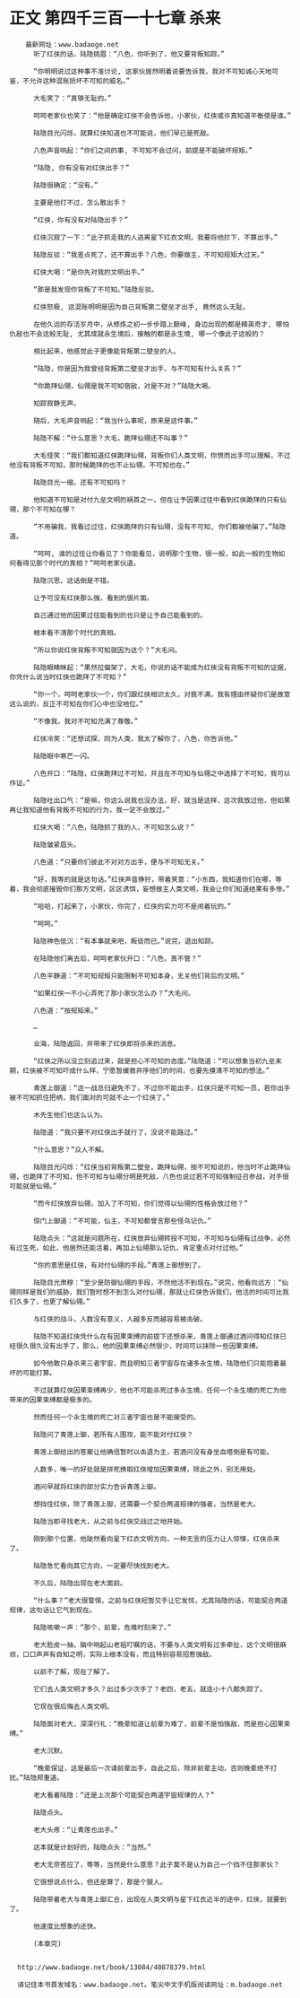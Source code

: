 # 正文 第四千三百一十七章 杀来
        最新网址：www.badaoge.net
          听了红侠的话，陆隐挑眉：“八色，你听到了，他又要背叛知踪。”
      
          “你明明说过这种事不准讨论, 这家伙居然明着说要告诉我，我对不可知诚心天地可鉴，不允许这种混账损坏不可知的威名。”
      
          大毛笑了：“真够无耻的。”
      
          呵呵老家伙也笑了：“他是确定红侠不会告诉他，小家伙，红侠或许真知道平衡使是谁。”
      
          陆隐目光闪烁，就算红侠知道也不可能说，他们早已是死敌。
      
          八色声音响起：“你们之间的事, 不可知不会过问，前提是不能破坏规矩。”
      
          “陆隐, 你有没有对红侠出手？”
      
          陆隐很确定：“没有。”
      
          主要是他打不过，怎么敢出手？
      
          “红侠，你有没有对陆隐出手？”
      
          红侠沉寂了一下：“此子抓走我的人逃离星下红衣文明，我要将他拦下，不算出手。”
      
          陆隐反驳：“我差点死了，还不算出手？八色，你要做主，不可知规矩大过天。”
      
          红侠大喝：“是你先对我的文明出手。”
      
          “那是我发现你背叛了不可知。”陆隐反驳。
      
          红侠怒极, 这混账明明是因为自己背叛第二壁垒才出手, 竟然这么无耻。
      
          在他久远的存活岁月中，从修炼之初一步步踏上巅峰, 身边出现的都是精英奇才, 哪怕仇敌也不会这般无耻, 尤其成就永生境后，接触的都是永生境, 哪一个像此子这般的？
      
          相比起来，他感觉此子更像能背叛第二壁垒的人。
      
          “陆隐，你是因为我曾经背叛第二壁垒才出手，与不可知有什么关系？”
      
          “你跪拜仙翎，仙翎是我不可知宿敌，对是不对？”陆隐大喝。
      
          知踪寂静无声。
      
          随后，大毛声音响起：“我当什么事呢，原来是这件事。”
      
          陆隐不解：“什么意思？大毛，跪拜仙翎还不叫事？”
      
          大毛怪笑：“我们都知道红侠跪拜仙翎，背叛你们人类文明，你愤而出手可以理解，不过他没有背叛不可知，那时候跪拜的也不止仙翎，不可知也在。”
      
          陆隐目光一缩，还有不可知吗？
      
          他知道不可知是对付九垒文明的祸首之一，但在让予因果过往中看到红侠跪拜的只有仙翎，那个不可知在哪？
      
          “不用骗我，我看过过往，红侠跪拜的只有仙翎，没有不可知, 你们都被他骗了。”陆隐道。
      
          “呵呵, 谁的过往让你看见了？你能看见，说明那个生物，很一般，如此一般的生物如何看得见那个时代的真相？”呵呵老家伙道。
      
          陆隐沉思，这话倒是不错。
      
          让予可没有红侠那么强，看到的很片面。
      
          自己通过他的因果过往能看到的也只是让予自己能看到的。
      
          根本看不清那个时代的真相。
      
          “所以你说红侠背叛不可知就因为这个？”大毛问。
      
          陆隐眼睛眯起：“果然拉偏架了，大毛，你说的话不能成为红侠没有背叛不可知的证据，你凭什么说当时红侠也跪拜了不可知？”
      
          “你一个，呵呵老家伙一个，你们跟红侠相识太久，对我不满，我有理由怀疑你们是故意这么说的，反正不可知在你们心中也没地位。”
      
          “不像我，我对不可知充满了尊敬。”
      
          红侠冷笑：“还想试探，同为人类，我太了解你了，八色，你告诉他。”
      
          陆隐眼中寒芒一闪。
      
          八色开口：“陆隐，红侠跪拜过不可知，并且在不可知与仙翎之中选择了不可知，我可以作证。”
      
          陆隐吐出口气：“是嘛，你这么说我也没办法，好，就当是这样，这次我放过他，但如果再让我知道他有背叛不可知的行为，我一定不会放过。”
      
          红侠大喝：“八色，陆隐抓了我的人，不可知怎么说？”
      
          陆隐皱紧眉头。
      
          八色道：“只要你们彼此不对对方出手，便与不可知无关。”
      
          “好，我等的就是这句话。”红侠声音狰狞，带着笑意：“小东西，我知道你们在哪，等着，我会彻底摧毁你们那方文明，区区诱饵，妄想做主人类文明，我会让你们知道结果有多惨。”
      
          “哈哈，打起来了，小家伙，你完了，红侠的实力可不是闹着玩的。”
      
          “呵呵。”
      
          陆隐神色低沉：“有本事就来吧，叛徒而已。”说完，退出知踪。
      
          在陆隐他们离去后，呵呵老家伙开口：“八色，真不管？”
      
          八色平静道：“不可知规矩只能限制不可知本身，无关他们背后的文明。”
      
          “如果红侠一不小心弄死了那小家伙怎么办？”大毛问。
      
          八色道：“按规矩来。”
      
          …
      
          业海，陆隐返回，并带来了红侠即将杀来的消息。
      
          “红侠之所以没立刻追过来，就是担心不可知的态度。”陆隐道：“可以想象当初九垒末期，红侠被不可知吓成什么样，宁愿暂缓救并序他们的时间，也要先摸清不可知的想法。”
      
          青莲上御道：“这一战总归避免不了，不过你不能出手，红侠只是不可知一员，若你出手被不可知抓住把柄，我们面对的可就不止一个红侠了。”
      
          木先生他们也这么认为。
      
          陆隐道：“我只要不对红侠出手就行了，没说不能路过。”
      
          “什么意思？”众人不解。
      
          陆隐目光闪烁：“红侠当初背叛第二壁垒，跪拜仙翎，按不可知说的，他当时不止跪拜仙翎，也跪拜了不可知，但不可知与仙翎分明是死敌，八色也说过若不可知强制征召参战，对手很可能就是仙翎。”
      
          “而今红侠放弃仙翎，加入了不可知，你们觉得以仙翎的性格会放过他？”
      
          惊门上御道：“不可能，仙主，不可知都曾言那些怪鸟记仇。”
      
          陆隐点头：“这就是问题所在，红侠放弃仙翎转投不可知，不可知与仙翎有过战争，必然有过生死，如此，他居然还能活着，再加上仙翎那么记仇，肯定重点对付过他。”
      
          “你的意思是红侠，有对付仙翎的手段。”青莲上御想到了。
      
          陆隐目光肃穆：“至少是防御仙翎的手段，不然他活不到现在。”说完，他看向远方：“仙翎同样是我们的威胁，我们暂时想不到怎么对付仙翎，那就让红侠告诉我们，他活的时间可比我们久多了，也更了解仙翎。”
      
          与红侠的战斗，人数没有意义，人越多反而越容易被击破。
      
          陆隐不知道红侠凭什么在有因果束缚的前提下还想杀来，青莲上御通过酒问得知红侠已经很久很久没有出手了，那么，他的因果束缚必然很少，时间可以抹除一些因果束缚。
      
          如今他敢只身杀来三者宇宙，而且明知三者宇宙存在诸多永生境，陆隐他们只能抱着最坏的可能打算。
      
          不过就算红侠因果束缚再少，他也不可能杀死过多永生境，任何一个永生境的死亡为他带来的因果束缚都是极多的。
      
          然而任何一个永生境的死亡对三者宇宙也是不能接受的。
      
          陆隐问了青莲上御，若所有人围攻，能不能对付红侠？
      
          青莲上御给出的答案让他确信暂时以击退为主，若酒问没有身坐血塔倒是有可能。
      
          人数多，唯一的好处就是拼死换取红侠增加因果束缚，除此之外，别无用处。
      
          酒问早就将红侠的部分实力告诉青莲上御。
      
          想挡住红侠，除了青莲上御，还需要一个契合两道规律的强者，当然是老大。
      
          陆隐当即寻找老大，从之前与红侠交战过之地开始。
      
          刚到那个位置，他陡然看向星下红衣文明方向，一种无言的压力让人惊悚，红侠杀来了。
      
          陆隐急忙看向其它方向，一定要尽快找到老大。
      
          不久后，陆隐出现在老大面前。
      
          “什么事？”老大很警惕，之前与红侠短暂交手让它发怵，尤其陆隐的话，可能契合两道规律，这句话让它气到现在。
      
          陆隐咳嗽一声：“那个，前辈，危难时刻来了。”
      
          老大脸皮一抽，脑中响起山老祖叮嘱的话，不要与人类文明有过多牵扯，这个文明很麻烦，口口声声有自知之明，实际上根本没有，而且特别容易招惹强敌。
      
          以前不了解，现在了解了。
      
          它们去人类文明才多久？出过多少次手了？老四，老五，就连小十八都失踪了。
      
          它现在很后悔去人类文明。
      
          陆隐面对老大，深深行礼：“晚辈知道让前辈为难了，前辈不是怕强敌，而是担心因果束缚。”
      
          老大沉默。
      
          “晚辈保证，这是最后一次请前辈出手，自此之后，除非前辈主动，否则晚辈绝不打扰。”陆隐郑重道。
      
          老大看着陆隐：“还是上次那个可能契合两道宇宙规律的人？”
      
          陆隐点头。
      
          老大头疼：“让青莲也出手。”
      
          这本就是计划好的，陆隐点头：“当然。”
      
          老大无奈答应了，等等，当然是什么意思？此子莫不是认为自己一个挡不住那家伙？
      
          它很想说点什么，但还是算了，那是个狠人。
      
          陆隐带着老大与青莲上御汇合，出现在人类文明与星下红衣近半的途中，红侠，就要到了。
      
          他速度比想象的还快。
      
          (本章完)
      
      
      http://www.badaoge.net/book/13084/40878379.html
      
      请记住本书首发域名：www.badaoge.net。笔尖中文手机版阅读网址：m.badaoge.net